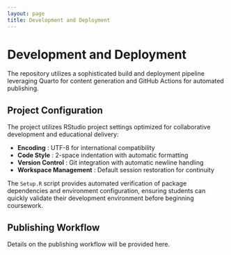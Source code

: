 ```yaml
---
layout: page
title: Development and Deployment
---
```


# Development and Deployment

The repository utilizes a sophisticated build and deployment pipeline leveraging Quarto for content generation and GitHub Actions for automated publishing.

## Project Configuration
The project utilizes RStudio project settings optimized for collaborative development and educational delivery:

- **Encoding** : UTF-8 for international compatibility
- **Code Style** : 2-space indentation with automatic formatting
- **Version Control** : Git integration with automatic newline handling
- **Workspace Management** : Default session restoration for continuity

The `Setup.R` script provides automated verification of package dependencies and environment configuration, ensuring students can quickly validate their development environment before beginning coursework.

## Publishing Workflow
Details on the publishing workflow will be provided here.
